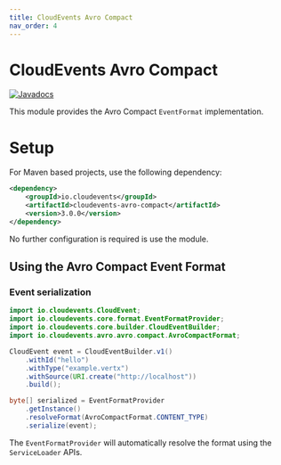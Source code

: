 ```yaml
---
title: CloudEvents Avro Compact
nav_order: 4
---
```


# CloudEvents Avro Compact

[![Javadocs](http://www.javadoc.io/badge/io.cloudevents/cloudevents-avro-compact.svg?color=green)](http://www.javadoc.io/doc/io.cloudevents/cloudevents-avro-compact)

This module provides the Avro Compact `EventFormat` implementation.

# Setup
For Maven based projects, use the following dependency:

```xml
<dependency>
    <groupId>io.cloudevents</groupId>
    <artifactId>cloudevents-avro-compact</artifactId>
    <version>3.0.0</version>
</dependency>
```

No further configuration is required is use the module.

## Using the Avro Compact Event Format

### Event serialization

```java
import io.cloudevents.CloudEvent;
import io.cloudevents.core.format.EventFormatProvider;
import io.cloudevents.core.builder.CloudEventBuilder;
import io.cloudevents.avro.avro.compact.AvroCompactFormat;

CloudEvent event = CloudEventBuilder.v1()
    .withId("hello")
    .withType("example.vertx")
    .withSource(URI.create("http://localhost"))
    .build();

byte[] serialized = EventFormatProvider
    .getInstance()
    .resolveFormat(AvroCompactFormat.CONTENT_TYPE)
    .serialize(event);
```

The `EventFormatProvider` will automatically resolve the format using the
`ServiceLoader` APIs.

